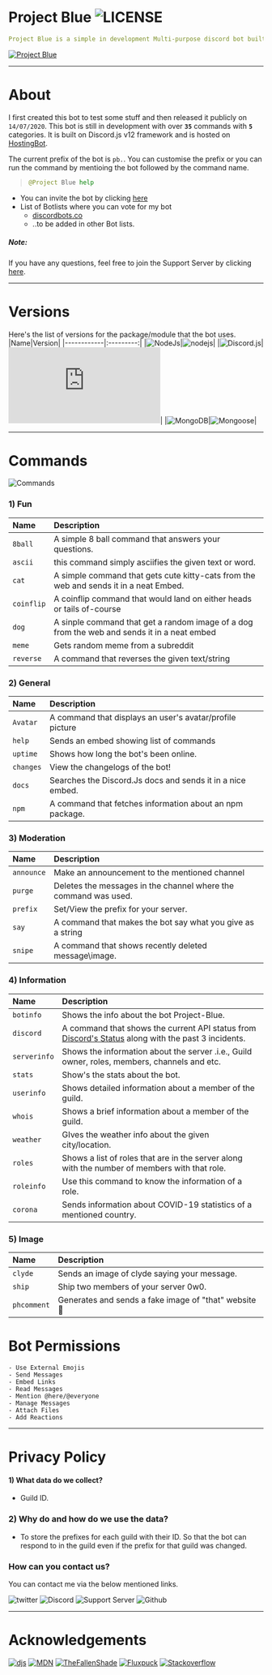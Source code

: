 # Project Blue ![LICENSE](https://img.shields.io/github/license/ZEUSGMJ/Project-Blue?style=flat-square)

```yaml
Project Blue is a simple in development Multi-purpose discord bot built on Discord.js. This bot offers some various commands. You can use "pb.help" to view those commands!
```
[![Project Blue](https://i.imgur.com/dtSY1JF.jpg "Click here to invite the Bot!")](https://discord.com/oauth2/authorize?client_id=724213925767544893&scope=bot&permissions=519232)  
___
# About
I first created this bot to test some stuff and then released it publicly on `14/07/2020`. This bot is still in development with over **`35`** commands with **`5`** categories. It is built on Discord.js v12 framework and is hosted on [HostingBot](https://clients.hostingbot.net/aff.php?aff=14).

The current prefix of the bot is `pb.`. You can customise the prefix or you can run the command by mentioing the bot followed by the command name.
> ```python
> @Project Blue help
> ```

- You can invite the bot by clicking [here](https://discord.com/oauth2/authorize?client_id=724213925767544893&scope=bot&permissions=519232)
- List of Botlists where you can vote for my bot
  - [discordbots.co](https://discordbots.co/bot/project-blue)
  - ..to be added in other Bot lists.

##### Note: 
If you have any questions, feel free to join the Support Server by clicking [here](https://discord.gg/Yb3DjCmk99).
___
# Versions

Here's the list of versions for the package/module that the bot uses.
|Name|Version|
|------------|:---------:|
|![NodeJs](https://img.shields.io/badge/Node.js-%23339933?style=flat-square&logo=node.js&logoColor=white&link=https://nodejs.org/en/)|![nodejs](https://img.shields.io/badge/node-15.2.1-%23339933?color=blue&style=flat-square&link=https://nodejs.org/en/)|
|![Discord.js](https://img.shields.io/badge/-Discord.js-%232196f3?style=flat-square&link=https://discord.js.org/#/)|![djs](https://img.shields.io/npm/v/discord.js)|
|![MongoDB](https://img.shields.io/badge/-Mongoose-%2347A248?logo=MongoDB&color=green&style=flat-square&link=https://www.npmjs.com/package/mongoose)|![Mongoose](https://img.shields.io/npm/v/mongoose)|
___
# Commands

![Commands](https://imgur.com/1SZwWdch.jpg "Project Blue Commands")

### 1) Fun
| Name | Description |
|:---|:---|
|`8ball`|A simple 8 ball command that answers your questions.|
|`ascii`| this command simply asciifies the given text or word.|
|`cat`|A simple command that gets cute kitty-cats from the web and sends it in a neat Embed.|
|`coinflip`|A coinflip command that would land on either heads or tails of-course|
|`dog`|A sinple command that get a random image of a dog from the web and sends it in a neat embed|
|`meme`|Gets random meme from a subreddit|
|`reverse`|A command that reverses the given text/string|

### 2) General
| Name | Description |
|:---|:---|
|`Avatar`|A command that displays an user's avatar/profile picture|
|`help`|Sends an embed showing list of commands|
|`uptime`|Shows how long the bot's been online.|
|`changes`| View the changelogs of the bot!|
|`docs`|Searches the Discord.Js docs and sends it in a nice embed.|
|`npm`| A command that fetches information about an npm package.|

### 3) Moderation
| Name | Description |
|:---|:---|
|`announce`|Make an announcement to the mentioned channel|
|`purge`|Deletes the messages in the channel where the command was used.|
|`prefix`|Set/View the prefix for your server.|
|`say`| A command that makes the bot say what you give as a string|
|`snipe`|A command that shows recently deleted message\image.|

### 4) Information
| Name | Description |
|:---|:---|
|`botinfo`|Shows the info about the bot Project-Blue.|
|`discord`| A command that shows the current API status from [Discord's Status](https://discordstatus.com/) along with the past 3 incidents.|
|`serverinfo`| Shows the information about the server .i.e., Guild owner, roles, members, channels and etc.|
|`stats`|Show's the stats about the bot.|
|`userinfo`|Shows detailed information about a member of the guild.|
|`whois`|Shows a brief information about a member of the guild.|
|`weather`| GIves the weather info about the given city/location.|
|`roles`| Shows a list of roles that are in the server along with the number of members with that role.|
|`roleinfo`| Use this command to know the information of a role.|
|`corona`| Sends information about COVID-19 statistics of a mentioned country.|

### 5) Image
| Name | Description |
|:---|:---|
|`clyde`| Sends an image of clyde saying your message.|
|`ship`| Ship two members of your server 0w0.|
|`phcomment`| Generates and sends a fake image of "that" website 👀|

# Bot Permissions
```
- Use External Emojis
- Send Messages
- Embed Links
- Read Messages
- Mention @here/@everyone
- Manage Messages
- Attach Files
- Add Reactions
```
___
# Privacy Policy

#### 1) What data do we collect?
- Guild ID.
### 2) Why do and how do we use the data?
- To store the prefixes for each guild with their ID. So that the bot can respond to in the guild even if the prefix for that guild was changed.
### How can you contact us?
You can contact me via the below mentioned links.  

![twitter](https://img.shields.io/badge/-Twitter-blue?logo=twitter&style=for-the-badge&color=blue&link=https://twitter.com/ZEUSGMJ "Twitter") ![Discord](https://img.shields.io/badge/-Discord-%23909CFC?logo=discord&style=for-the-badge&link=https://discord.com/users/438054607571386378&logoColor=9cf "ZEUSGMJ") ![Support Server](https://img.shields.io/discord/762309429600583690?style=for-the-badge&link=https://discord.gg/Yb3DjCmk99 "Support Server") ![Github](https://img.shields.io/github/followers/ZEUSGMJ?logo=github&style=for-the-badge "Github")
___
# Acknowledgements

[![djs](https://img.shields.io/badge/Docs-Discord.js-informational?style=flat)](https://discord.js.org/#/) [![MDN](https://img.shields.io/badge/MDN-MDN%20Web%20Docs-black?logo=mdn-web-docs&style=flat)](https://developer.mozilla.org/en-US/docs/Web/JavaScript/Reference) [![TheFallenShade](https://img.shields.io/badge/TheFallenShade-black?logo=github&style=flat)](https://github.com/TheFallenShade) [![Fluxpuck](https://img.shields.io/badge/Fluxpuck-black?logo=github&style=flat)](https://github.com/Fluxpuck) [![Stackoverflow](https://img.shields.io/badge/stackoverflow-white?logo=stackoverflow&style=flat)](https://stackoverflow.com/)
